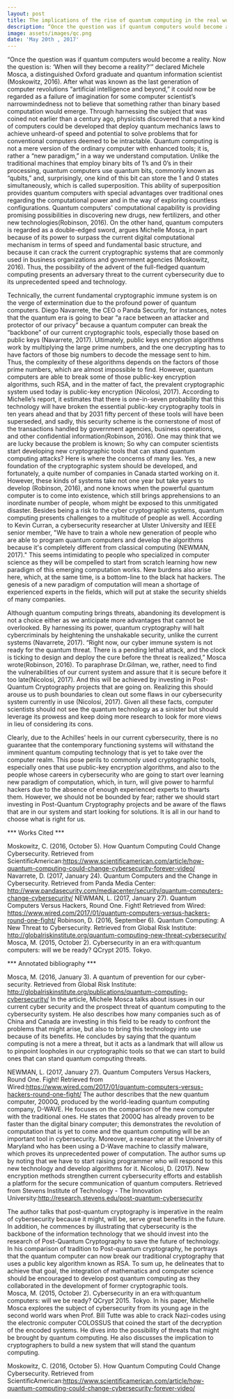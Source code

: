 ```yaml
---
layout: post
title: The implications of the rise of quantum computing in the real world
description: “Once the question was if quantum computers would become a reality. Now the question is:‘When will they become a reality?’”
image: assets/images/qc.png
date: 'May 20th , 2017'
---
```


“Once the question was if quantum computers would become a reality. Now the question is: ‘When will they become a reality?’” declared Michele Mosca, a distinguished Oxford graduate and quantum information scientist (Moskowitz, 2016). After what was known as the last generation of computer revolutions “artificial intelligence and beyond,” it could now be regarded as a failure of imagination for some computer scientist’s narrowmindedness not to believe that something rather than binary based computation would emerge. Through harnessing the subject that was coined not earlier than a century ago, physicists discovered that a new kind of computers could be developed that deploy quantum mechanics laws to achieve unheard-of speed and potential to solve problems that for conventional computers deemed to be intractable. Quantum computing is not a mere version of the ordinary computer with enhanced tools; it is, rather a “new paradigm,” in a way we understand computation. Unlike the traditional machines that employ binary bits of 1’s and 0’s in their processing, quantum computers use quantum bits, commonly known as “qubits,” and, surprisingly, one kind of this bit can store the 1 and 0 states simultaneously, which is called superposition. This ability of superposition provides quantum computers with special advantages over traditional ones regarding the computational power and in the way of exploring countless configurations. Quantum computers' computational capability is providing promising possibilities in discovering new drugs, new fertilizers, and other new technologies(Robinson, 2016). On the other hand, quantum computers is regarded as a double-edged sword, argues Michelle Mosca, in part because of its power to surpass the current digital computational mechanism in terms of speed and fundamental basic structure, and  because it can crack the current cryptographic systems that are commonly used in business organizations and government agencies (Moskowitz, 2016). Thus, the possibility of the advent of the full-fledged quantum computing presents an adversary threat to the current cybersecurity due to its unprecedented speed and technology.

Technically, the current fundamental cryptographic immune system is on the verge of extermination due to the profound power of quantum computers. Diego Navarrete, the CEO o Panda Security, for instances, notes that the quantum era is going to bear “a race between an attacker and protector of our privacy” because a quantum computer can break the “backbone” of our current cryptographic tools, especially those based on public keys (Navarrete, 2017). Ultimately, public keys encryption algorithms work by multiplying the large prime numbers, and the one decrypting has to have factors of those big numbers to decode the message sent to him. Thus, the complexity of these algorithms depends on the factors of those prime numbers, which are almost impossible to find. However, quantum computers are able to break some of those public-key encryption algorithms, such  RSA, and in the matter of fact, the prevalent cryptographic system used today is public-key encryption (Nicolosi, 2017). According to Michelle’s report, it estimates that there is one-in-seven probability that this technology will have broken the essential public-key cryptography tools in ten years ahead and that by 2031 fifty percent of these tools will have been superseded, and sadly, this security scheme is the cornerstone of most of the transactions handled by government agencies, business operations, and other confidential information(Robinson, 2016).  One may think that we are lucky because the problem is known; So why can computer scientists start developing new cryptographic tools that can stand quantum computing attacks? Here is where the concerns of many lies. Yes, a new foundation of the cryptographic system should be developed, and fortunately, a quite number of companies in Canada started working on it. However, these kinds of systems take not one year but take years to develop (Robinson, 2016), and none knows when the powerful quantum computer is to come into existence, which still brings apprehensions to an inordinate number of people, whom might be exposed to this unmitigated disaster.
Besides being a risk to the cyber cryptographic systems, quantum computing presents challenges to a multitude of people as well. According to Kevin Curran, a cybersecurity researcher at Ulster University and IEEE senior member, "We have to train a whole new generation of people who are able to program quantum computers and develop the algorithms because it's completely different from classical computing (NEWMAN, 2017)." This seems intimidating to people who specialized in computer science as they will be compelled to start from scratch learning how new paradigm of this emerging computation works. New burdens also arise here, which, at the same time, is a bottom-line to the black hat hackers. The genesis of a new paradigm of computation will mean a shortage of experienced experts in the fields, which will put at stake the security shields of many companies. 

Although quantum computing brings threats, abandoning its development is not a choice either as we anticipate more advantages that cannot be overlooked.  By harnessing its power, quantum cryptography will halt cybercriminals by heightening the unshakable security, unlike the current systems (Navarrete, 2017). “Right now, our cyber immune system is not ready for the quantum threat. There is a pending lethal attack, and the clock is ticking to design and deploy the cure before the threat is realized,” Mosca wrote(Robinson, 2016). To paraphrase Dr.Gilman, we, rather, need to find the vulnerabilities of our current system and assure that it is secure before it too late(Nicolosi, 2017). And this will be achieved by investing in Post-Quantum Cryptography projects that are going on.  Realizing this should arouse us to push boundaries to clean out some flaws in our cybersecurity system currently in use (Nicolosi, 2017). Given all these facts, computer scientists should not see the quantum technology as a sinister but should leverage its prowess and keep doing more research to look for more views in lieu of considering its cons.

 Clearly, due to the Achilles’ heels in our current cybersecurity, there is no guarantee that the contemporary functioning systems will withstand the imminent quantum computing technology that is yet to take over the computer realm. This pose perils to commonly used cryptographic tools, especially ones that use public-key encryption algorithms, and also to the people whose careers in cybersecurity who are going to start over learning new paradigm of computation, which, in turn, will give power to harmful hackers due to the absence of enough experienced experts to thwarts them. However, we should not be bounded by fear; rather we should start investing in Post-Quantum Cryptography projects and be aware of the flaws that are in our system and start looking for solutions. It is all in our hand to choose what is right for us.


*** Works Cited ***

Moskowitz, C. (2016, October 5). How Quantum Computing Could Change Cybersecurity. Retrieved from ScientificAmerican:https://www.scientificamerican.com/article/how-quantum-computing-could-change-cybersecurity-forever-video/
Navarrete, D. (2017, January 24). Quantum Computers and the Change in Cybersecurity. Retrieved from Panda Media Center: http://www.pandasecurity.com/mediacenter/security/quantum-computers-change-cybersecurity/
NEWMAN, L. (2017, January 27). Quantum Computers Versus Hackers, Round One. Fight! Retrieved from Wired: https://www.wired.com/2017/01/quantum-computers-versus-hackers-round-one-fight/
Robinson, D. (2016, September 6). Quantum Computing: A New Threat to Cybersecurity. Retrieved from Global Risk Institute: http://globalriskinstitute.org/quantum-computing-new-threat-cybersecurity/
 Mosca, M. (2015, October 2). Cybersecurity in an era with:quantum computers: will we be ready? QCrypt 2015. Tokyo.


*** Annotated bibliography ***

Mosca, M. (2016, January 3). A quantum of prevention for our cyber-security. Retrieved from Global Risk Institute: http://globalriskinstitute.org/publications/quantum-computing-cybersecurity/
In the article, Michele Mosca talks about issues in our current cyber security and the prospect threat of quantum computing to the cybersecurity system. He also describes how many companies such as of China and Canada are investing in this field to be ready to confront the problems that might arise, but also to bring this technology into use because of its benefits. He concludes by saying that the quantum computing is not a mere a threat, but it acts as a landmark that will allow us to pinpoint loopholes in our cryptographic tools so that we can start to build ones that can stand quantum computing threats.

NEWMAN, L. (2017, January 27). Quantum Computers Versus Hackers, Round One. Fight! Retrieved from Wired:https://www.wired.com/2017/01/quantum-computers-versus-hackers-round-one-fight/
The author describes that the new quantum computer, 2000Q, produced by the world-leading quantum computing company, D-WAVE. He focuses on the comparison of the new computer with the traditional ones. He states that 2000Q has already proven to be faster than the digital binary computer; this demonstrates the revolution of computation that is yet to come and the quantum computing will be an important tool in cybersecurity. Moreover, a researcher at the University of Maryland who has been using a D-Wave machine to classify malware, which proves its unprecedented power of computation. The author sums up by noting that we have to start raising programmer who will respond to this new technology and develop algorithms for it.
Nicolosi, D. (2017). New encryption methods strengthen current cybersecurity efforts and establish a platform for the secure communication of quantum computers. Retrieved from Stevens Institute of Technology - The Innovation University:http://research.stevens.edu/post-quantum-cybersecurity

The author talks that post-quantum cryptography is imperative in the realm of cybersecurity because it might, will be, serve great benefits in the future. In addition, he commences by illustrating that cybersecurity is the backbone of the information technology that we should invest into the research of Post-Quantum Cryptography to save the future of technology. In his comparison of tradition to Post-quantum cryptography, he portrays that the quantum computer can now break our traditional cryptography that uses a public key algorithm known as RSA. To sum up, he delineates that to achieve that goal, the integration of mathematics and computer science should be encouraged to develop post quantum computing as they collaborated in the development of former cryptographic tools.  
Mosca, M. (2015, October 2). Cybersecurity in an era with:quantum computers: will we be ready? QCrypt 2015. Tokyo.
In his paper, Michelle Mosca explores the subject of cybersecurity from its young age in the second world wars when Prof. Bill Tutte was able to crack Nazi-codes using the electronic computer COLOSSUS that coined the start of the decryption of the encoded systems. He dives into the possibility of threats that might be brought by quantum computing. He also discusses the implication to cryptographers to build a new system that will stand the quantum computing.

Moskowitz, C. (2016, October 5). How Quantum Computing Could Change Cybersecurity. Retrieved from ScientificAmerican:https://www.scientificamerican.com/article/how-quantum-computing-could-change-cybersecurity-forever-video/
